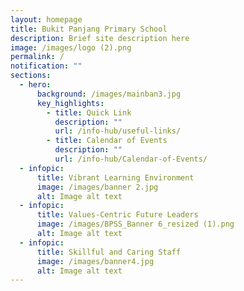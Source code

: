 ```yaml
---
layout: homepage
title: Bukit Panjang Primary School
description: Brief site description here
image: /images/logo (2).png
permalink: /
notification: ""
sections:
  - hero:
      background: /images/mainban3.jpg
      key_highlights:
        - title: Quick Link
          description: ""
          url: /info-hub/useful-links/
        - title: Calendar of Events
          description: ""
          url: /info-hub/Calendar-of-Events/
  - infopic:
      title: Vibrant Learning Environment
      image: /images/banner 2.jpg
      alt: Image alt text
  - infopic:
      title: Values-Centric Future Leaders
      image: /images/BPSS_Banner 6_resized (1).png
      alt: Image alt text
  - infopic:
      title: Skillful and Caring Staff
      image: /images/banner4.jpg
      alt: Image alt text
---
```

